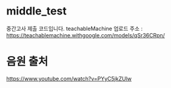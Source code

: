 # middle_test
중간고사 제출 코드입니다.
teachableMachine 업로드 주소 : https://teachablemachine.withgoogle.com/models/qSr36CRpn/
# 음원 출처
https://www.youtube.com/watch?v=PYyC5jkZUlw
